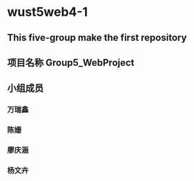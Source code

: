﻿# wust5web4-1
## This  five-group make  the first  repository
## 项目名称 Group5_WebProject
## 小组成员
 ### 万瑞鑫
 ### 陈姗
 ### 廖庆涵
 ### 杨文卉
 
 